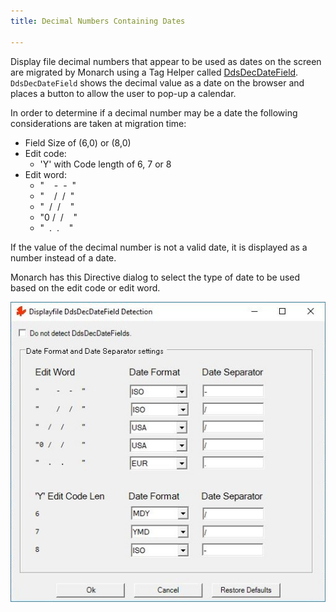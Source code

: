 ```yaml
---
title: Decimal Numbers Containing Dates

---
```


Display file decimal numbers that appear to be used as dates on the screen are migrated by Monarch using a Tag Helper called [DdsDecDateField](/reference/expo/qsys-expo-tags/dds-dec-date-field-tag-helper.html). `DdsDecDateField` shows the decimal value as a date on the browser and places a button to allow the user to pop-up a calendar.

In order to determine if a decimal number may be a date the following considerations are taken at migration time:
 - Field Size of (6,0) or (8,0)
 - Edit code:
   + 'Y' with Code length of 6, 7 or 8
 - Edit word:
   + "&nbsp;&nbsp;&nbsp;&nbsp;-&nbsp;&nbsp;-&nbsp;&nbsp;"
   + "&nbsp;&nbsp;&nbsp;&nbsp;/&nbsp;&nbsp;/&nbsp;&nbsp;"
   + "&nbsp;&nbsp;/&nbsp;&nbsp;/&nbsp;&nbsp;&nbsp;&nbsp;"
   + "0&nbsp;/&nbsp;&nbsp;/&nbsp;&nbsp;&nbsp;&nbsp;"
   + "&nbsp;&nbsp;.&nbsp;&nbsp;.&nbsp;&nbsp;&nbsp;&nbsp;"

If the value of the decimal number is not a valid date, it is displayed as a number instead of a date.

Monarch has this Directive dialog to select the type of date to be used based on the edit code or edit word.

![DdsDecDateField Detection](images/ddsdecdatefield-detection.jpg)
